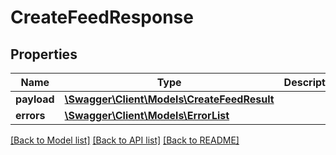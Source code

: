# CreateFeedResponse

## Properties

Name | Type | Description | Notes
------------ | ------------- | ------------- | -------------
**payload** | [**\Swagger\Client\Models\CreateFeedResult**](CreateFeedResult.md) |  | [optional]
**errors** | [**\Swagger\Client\Models\ErrorList**](ErrorList.md) |  | [optional]

[[Back to Model list]](../../README.md#documentation-for-models) [[Back to API list]](../../README.md#documentation-for-api-endpoints) [[Back to README]](../../README.md)

